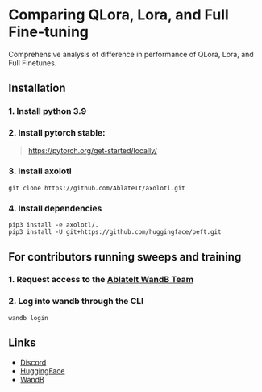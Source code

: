 # Comparing QLora, Lora, and Full Fine-tuning
Comprehensive analysis of difference in performance of QLora, Lora, and Full Finetunes.


## Installation
### 1. Install python 3.9
### 2. Install pytorch stable:
>https://pytorch.org/get-started/locally/
### 3. Install axolotl
```
git clone https://github.com/AblateIt/axolotl.git
```
### 4. Install dependencies
```
pip3 install -e axolotl/.
pip3 install -U git+https://github.com/huggingface/peft.git
```
## For contributors running sweeps and training
### 1. Request access to the [AblateIt WandB Team](https://wandb.ai/ablateit)
### 2. Log into wandb through the CLI
    wandb login


## Links
- [Discord](https://discord.gg/HfNctSTJ)
- [HuggingFace](https://huggingface.co/AblateIt)
- [WandB](https://wandb.ai/ablateit)
